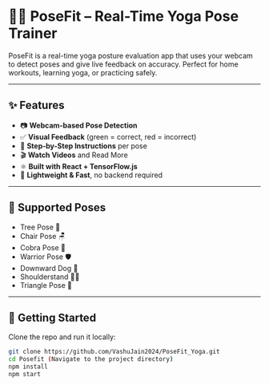 # 🧘‍♀️ PoseFit – Real-Time Yoga Pose Trainer

PoseFit is a real-time yoga posture evaluation app that uses your webcam to detect poses and give live feedback on accuracy. Perfect for home workouts, learning yoga, or practicing safely.
  
---

## ✨ Features

- 📷 **Webcam-based Pose Detection**
- ✅ **Visual Feedback** (green = correct, red = incorrect)
- 📖 **Step-by-Step Instructions** per pose
- 🎬 **Watch Videos** and Read More
- ⚛️ **Built with React + TensorFlow.js**
- 🧠 **Lightweight & Fast**, no backend required

---

## 🧘 Supported Poses

- Tree Pose 🌳  
- Chair Pose 🪑  
- Cobra Pose 🐍  
- Warrior Pose 🛡️  
- Downward Dog 🐶  
- Shoulderstand 🤸‍♂️  
- Triangle Pose 🔺  

---

## 🚀 Getting Started

Clone the repo and run it locally:

```bash
git clone https://github.com/VashuJain2024/PoseFit_Yoga.git
cd Posefit (Navigate to the project directory)
npm install
npm start
